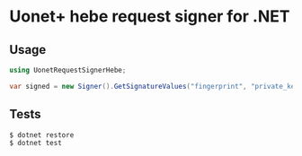 # Uonet+ hebe request signer for .NET

## Usage

```cs
using UonetRequestSignerHebe;

var signed = new Signer().GetSignatureValues("fingerprint", "private_key", "body", DateTime.Now, "url");
```

## Tests

```bash
$ dotnet restore
$ dotnet test
```
